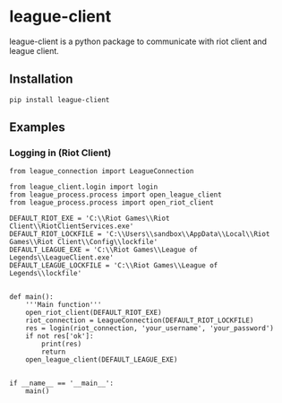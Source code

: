 # league-client

league-client is a python package to communicate with riot client and league client.

## Installation

```
pip install league-client
```

## Examples

### Logging in (Riot Client)

```
from league_connection import LeagueConnection

from league_client.login import login
from league_process.process import open_league_client
from league_process.process import open_riot_client

DEFAULT_RIOT_EXE = 'C:\\Riot Games\\Riot Client\\RiotClientServices.exe'
DEFAULT_RIOT_LOCKFILE = 'C:\\Users\\sandbox\\AppData\\Local\\Riot Games\\Riot Client\\Config\\lockfile'
DEFAULT_LEAGUE_EXE = 'C:\\Riot Games\\League of Legends\\LeagueClient.exe'
DEFAULT_LEAGUE_LOCKFILE = 'C:\\Riot Games\\League of Legends\\lockfile'


def main():
    '''Main function'''
    open_riot_client(DEFAULT_RIOT_EXE)
    riot_connection = LeagueConnection(DEFAULT_RIOT_LOCKFILE)
    res = login(riot_connection, 'your_username', 'your_password')
    if not res['ok']:
        print(res)
        return
    open_league_client(DEFAULT_LEAGUE_EXE)


if __name__ == '__main__':
    main()
```
